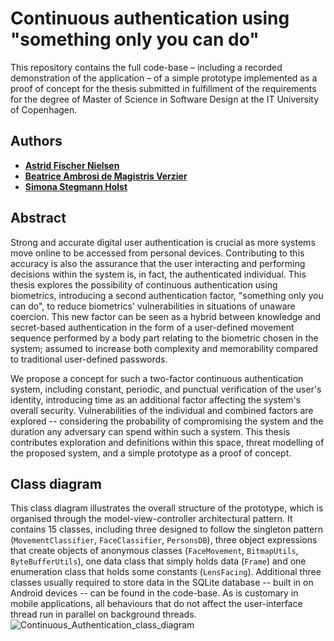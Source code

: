 # Continuous authentication using "something only you can do"
This repository contains the full code-base – including a recorded demonstration of the application – of a simple prototype implemented as a proof of concept for the thesis submitted in fulfillment of the requirements for the degree of Master of Science in Software Design at the IT University of Copenhagen.

## Authors
- [**Astrid Fischer Nielsen**](https://github.com/astridfischer)
- [**Beatrice Ambrosi de Magistris Verzier**](https://github.com/beamb)
- [**Simona Stegmann Holst**](https://github.com/SimonaStegmannHolst)

## Abstract
Strong and accurate digital user authentication is crucial as more systems move online to be accessed from personal devices. Contributing to this accuracy is also the assurance that the user interacting and performing decisions within the system is, in fact, the authenticated individual. This thesis explores the possibility of continuous authentication using biometrics, introducing a second authentication factor, "something only you can do", to reduce biometrics' vulnerabilities in situations of unaware coercion. This new factor can be seen as a hybrid between knowledge and secret-based authentication in the form of a user-defined movement sequence performed by a body part relating to the biometric chosen in the system; assumed to increase both complexity and memorability compared to traditional user-defined passwords.

We propose a concept for such a two-factor continuous authentication system, including constant, periodic, and punctual verification of the user's identity, introducing time as an additional factor affecting the system's overall security. Vulnerabilities of the individual and combined factors are explored -- considering the probability of compromising the system and the duration any adversary can spend within such a system. This thesis contributes exploration and definitions within this space, threat modelling of the proposed system, and a simple prototype as a proof of concept.

## Class diagram
This class diagram illustrates the overall structure of the prototype, which is organised through the model-view-controller architectural pattern. It contains 15 classes, including three designed to follow the singleton pattern (`MovementClassifier`, `FaceClassifier`, `PersonsDB`), three object expressions that create objects of anonymous classes (`FaceMovement`, `BitmapUtils`, `ByteBufferUtils`), one data class that simply holds data (`Frame`) and one enumeration class that holds some constants (`LensFacing`). Additional three classes usually required to store data in the SQLite database -- built in on Android devices -- can be found in the code-base. As is customary in mobile applications, all behaviours that do not affect the user-interface thread run in parallel on background threads.
![Continuous_Authentication_class_diagram](https://user-images.githubusercontent.com/60703644/119847113-fe2ef300-bf0a-11eb-95f8-a5f07daf1762.png)
